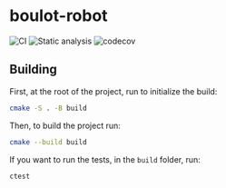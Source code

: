 # boulot-robot

![CI](https://github.com/charlesvdv/boulot-robot/workflows/CI/badge.svg)
![Static analysis](https://github.com/charlesvdv/boulot-robot/workflows/Static%20analysis/badge.svg?branch=master)
![[codecov](https://codecov.io/gh/charlesvdv/boulot-robot/branch/master/graph/badge.svg)](https://codecov.io/gh/charlesvdv/boulot-robot)

## Building

First, at the root of the project, run to initialize the build:

```sh
cmake -S . -B build
```

Then, to build the project run: 

```sh
cmake --build build
```

If you want to run the tests, in the `build` folder, run: 

```sh
ctest
```
